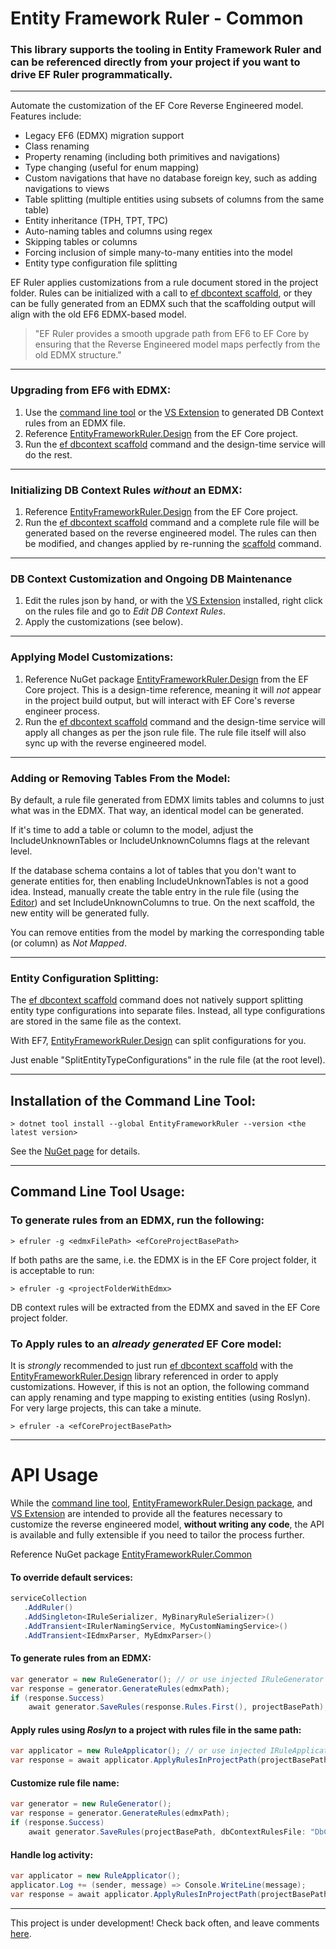 # Entity Framework Ruler - Common

### This library supports the tooling in Entity Framework Ruler and can be referenced directly from your project if you want to drive EF Ruler programmatically.

-------

Automate the customization of the EF Core Reverse Engineered model. Features include:
- Legacy EF6 (EDMX) migration support
- Class renaming
- Property renaming (including both primitives and navigations)
- Type changing (useful for enum mapping)
- Custom navigations that have no database foreign key, such as adding navigations to views
- Table splitting (multiple entities using subsets of columns from the same table)
- Entity inheritance (TPH, TPT, TPC)
- Auto-naming tables and columns using regex
- Skipping tables or columns
- Forcing inclusion of simple many-to-many entities into the model
- Entity type configuration file splitting

EF Ruler applies customizations from a rule document stored in the project folder.  Rules can be initialized with a call to [ef dbcontext scaffold](https://learn.microsoft.com/en-us/ef/core/managing-schemas/scaffolding/?tabs=dotnet-core-cli), or they can be fully generated from an EDMX such that the scaffolding output will align with the old EF6 EDMX-based model.

>"EF Ruler provides a smooth upgrade path from EF6 to EF Core by ensuring that the Reverse Engineered model maps perfectly from the old EDMX structure."

-------
### Upgrading from EF6 with EDMX:
1) Use the [command line tool](https://www.nuget.org/packages/EntityFrameworkRuler/) or the [VS Extension](https://marketplace.visualstudio.com/items?itemName=Randell.EF-Ruler) to generated DB Context rules from an EDMX file. 
2) Reference [EntityFrameworkRuler.Design](https://www.nuget.org/packages/EntityFrameworkRuler.Design/) from the EF Core project.
3) Run the [ef dbcontext scaffold](https://learn.microsoft.com/en-us/ef/core/managing-schemas/scaffolding/?tabs=dotnet-core-cli) command and the design-time service will do the rest.

-------
### Initializing DB Context Rules _without_ an EDMX:
1) Reference [EntityFrameworkRuler.Design](https://www.nuget.org/packages/EntityFrameworkRuler.Design/) from the EF Core project.
2) Run the [ef dbcontext scaffold](https://learn.microsoft.com/en-us/ef/core/managing-schemas/scaffolding/?tabs=dotnet-core-cli) command and a complete rule file will be generated based on the reverse engineered model.  The rules can then be modified, and changes applied by re-running the [scaffold](https://learn.microsoft.com/en-us/ef/core/managing-schemas/scaffolding/?tabs=dotnet-core-cli) command.

-------
### DB Context Customization and Ongoing DB Maintenance

1) Edit the rules json by hand, or with the [VS Extension](https://marketplace.visualstudio.com/items?itemName=Randell.EF-Ruler) installed, right click on the rules file and go to _Edit DB Context Rules_.
2) Apply the customizations (see below).

-------
### Applying Model Customizations:
1) Reference NuGet package [EntityFrameworkRuler.Design](https://www.nuget.org/packages/EntityFrameworkRuler.Design/) from the EF Core project.  This is a design-time reference, meaning it will _not_ appear in the project build output, but will interact with EF Core's reverse engineer process.
2) Run the [ef dbcontext scaffold](https://learn.microsoft.com/en-us/ef/core/managing-schemas/scaffolding/?tabs=dotnet-core-cli) command and the design-time service will apply all changes as per the json rule file.  The rule file itself will also sync up with the reverse engineered model.

-------
### Adding or Removing Tables From the Model:
By default, a rule file generated from EDMX limits tables and columns to just what was in the EDMX.  That way, an identical model can be generated.

If it's time to add a table or column to the model, adjust the IncludeUnknownTables or IncludeUnknownColumns flags at the relevant level.

If the database schema contains a lot of tables that you don't want to generate entities for, then enabling IncludeUnknownTables is not a good idea.  Instead, manually create the table entry in the rule file (using the [Editor]((https://marketplace.visualstudio.com/items?itemName=Randell.EF-Ruler))) and set IncludeUnknownColumns to true.  On the next scaffold, the new entity will be generated fully.

You can remove entities from the model by marking the corresponding table (or column) as _Not Mapped_.

-------

### Entity Configuration Splitting:
The [ef dbcontext scaffold](https://learn.microsoft.com/en-us/ef/core/managing-schemas/scaffolding/?tabs=dotnet-core-cli) command does not natively support splitting entity type configurations into separate files.  Instead, all type configurations are stored in the same file as the context.

With EF7, [EntityFrameworkRuler.Design](https://www.nuget.org/packages/EntityFrameworkRuler.Design/) can split configurations for you.

Just enable "SplitEntityTypeConfigurations" in the rule file (at the root level).

--------

## Installation of the Command Line Tool:
   ```
   > dotnet tool install --global EntityFrameworkRuler --version <the latest version>
   ```
See the [NuGet page](https://www.nuget.org/packages/EntityFrameworkRuler/) for details.

-------
## Command Line Tool Usage:

### To generate rules from an EDMX, run the following:
   ```
   > efruler -g <edmxFilePath> <efCoreProjectBasePath>
   ```
If both paths are the same, i.e. the EDMX is in the EF Core project folder, it is acceptable to run:
   ```
   > efruler -g <projectFolderWithEdmx>
   ```
DB context rules will be extracted from the EDMX and saved in the EF Core project folder.

### To Apply rules to an _already generated_ EF Core model:
It is _strongly_ recommended to just run [ef dbcontext scaffold](https://learn.microsoft.com/en-us/ef/core/managing-schemas/scaffolding/?tabs=dotnet-core-cli) with the [EntityFrameworkRuler.Design](https://www.nuget.org/packages/EntityFrameworkRuler.Design/) library referenced in order to apply customizations.  However, if this is not an option, the following command can apply renaming and type mapping to existing entities (using Roslyn).  For very large projects, this can take a minute.
   ```
   > efruler -a <efCoreProjectBasePath>
   ```

-------
# API Usage
While the [command line tool](https://www.nuget.org/packages/EntityFrameworkRuler/), [EntityFrameworkRuler.Design package](https://www.nuget.org/packages/EntityFrameworkRuler.Design/), and [VS Extension](https://marketplace.visualstudio.com/items?itemName=Randell.EF-Ruler) are intended to provide all the features necessary to customize the reverse engineered model, **without writing any code**, the API is available and fully extensible if you need to tailor the process further.

Reference NuGet package [EntityFrameworkRuler.Common](https://www.nuget.org/packages/EntityFrameworkRuler.Common/)
#### To override default services:

```csharp
serviceCollection
   .AddRuler()
   .AddSingleton<IRuleSerializer, MyBinaryRuleSerializer>()
   .AddTransient<IRulerNamingService, MyCustomNamingService>()
   .AddTransient<IEdmxParser, MyEdmxParser>()    
```
#### To generate rules from an EDMX:
```csharp
var generator = new RuleGenerator(); // or use injected IRuleGenerator instance
var response = generator.GenerateRules(edmxPath);
if (response.Success)
    await generator.SaveRules(response.Rules.First(), projectBasePath);
```
#### Apply rules using _Roslyn_ to a project with rules file in the same path:
```csharp
var applicator = new RuleApplicator(); // or use injected IRuleApplicator instance
var response = await applicator.ApplyRulesInProjectPath(projectBasePath);
```
#### Customize rule file name:
```csharp
var generator = new RuleGenerator();
var response = generator.GenerateRules(edmxPath);
if (response.Success)
    await generator.SaveRules(projectBasePath, dbContextRulesFile: "DbContextRules.json", response.Rules.First());
```
#### Handle log activity:
```csharp
var applicator = new RuleApplicator();
applicator.Log += (sender, message) => Console.WriteLine(message);
var response = await applicator.ApplyRulesInProjectPath(projectBasePath);
```

-------
This project is under development!  Check back often, and leave comments [here](https://github.com/R4ND3LL/EntityFrameworkRuler/issues).
